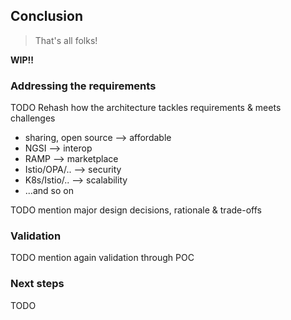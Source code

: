 Conclusion
----------
> That's all folks!

**WIP!!**

### Addressing the requirements

TODO Rehash how the architecture tackles requirements & meets challenges

* sharing, open source ⟶ affordable
* NGSI ⟶ interop
* RAMP ⟶ marketplace
* Istio/OPA/.. ⟶ security
* K8s/Istio/.. ⟶ scalability
* ...and so on

TODO mention major design decisions, rationale & trade-offs

### Validation

TODO mention again validation through POC

### Next steps

TODO
